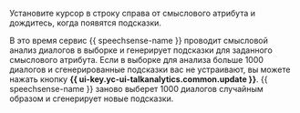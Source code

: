 Установите курсор в строку справа от смыслового атрибута и дождитесь, когда появятся подсказки.

В это время сервис {{ speechsense-name }} проводит смысловой анализ диалогов в выборке и генерирует подсказки для заданного смыслового атрибута. Если в выборке для анализа больше 1000 диалогов и сгенерированные подсказки вас не устраивают, вы можете нажать кнопку **{{ ui-key.yc-ui-talkanalytics.common.update }}**. {{ speechsense-name }} заново выберет 1000 диалогов случайным образом и сгенерирует новые подсказки.
